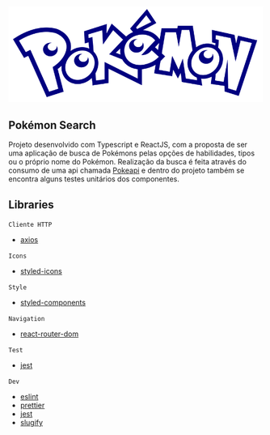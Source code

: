 ![Logo of the project](https://github.com/Yago-M-A/pokemon-search/blob/master/src/assets/images/Logo.svg)

## Pokémon Search
Projeto desenvolvido com Typescript e ReactJS, com a proposta de ser uma aplicação de busca de Pokémons pelas opções de habilidades, tipos ou o próprio nome do Pokémon.
Realização da busca é feita através do consumo de uma api chamada [Pokeapi](https://pokeapi.co) e dentro do projeto também se encontra alguns testes unitários dos componentes.

## Libraries

`Cliente HTTP`

- [axios](https://axios-http.com/ptbr/)

`Icons`

- [styled-icons](https://styled-icons.dev/)

`Style`

- [styled-components](https://styled-components.com/)

`Navigation`

- [react-router-dom](https://www.npmjs.com/package/react-router-dom)

`Test`

- [jest](https://jestjs.io/pt-BR/)

`Dev`

- [eslint](https://github.com/eslint/eslint)
- [prettier](https://github.com/prettier/prettier)
- [jest](https://jestjs.io/pt-BR/)
- [slugify](https://www.npmjs.com/package/slugify)

